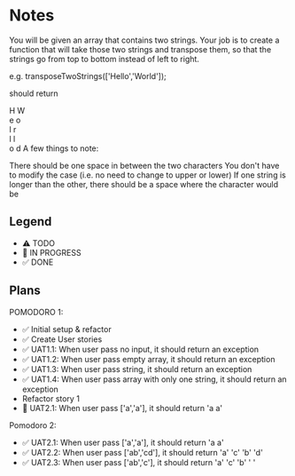 # Notes

You will be given an array that contains two strings. Your job is to create a function that will take those two strings and transpose them, so that the strings go from top to bottom instead of left to right.

e.g. transposeTwoStrings(['Hello','World']);

should return

H W  
e o  
l r  
l l  
o d
A few things to note:

There should be one space in between the two characters
You don't have to modify the case (i.e. no need to change to upper or lower)
If one string is longer than the other, there should be a space where the character would be

## Legend
- ⚠ TODO
- 🚧 IN PROGRESS
- ✅ DONE

## Plans

POMODORO 1:
- ✅ Initial setup & refactor
- ✅ Create User stories
- ✅ UAT1.1: When user pass no input, it should return an exception
- ✅ UAT1.2: When user pass empty array, it should return an exception
- ✅ UAT1.3: When user pass string, it should return an exception
- ✅ UAT1.4: When user pass array with only one string, it should return an exception
- Refactor story 1
- 🚧 UAT2.1: When user pass ['a','a'], it should return 'a a'

Pomodoro 2:
- ✅ UAT2.1: When user pass ['a','a'], it should return 'a a'
- ✅ UAT2.2: When user pass ['ab','cd'], it should return 
'a' 'c'
'b' 'd' 
- ✅ UAT2.3: When user pass ['ab','c'], it should return 
'a' 'c'
'b' ' ' 